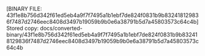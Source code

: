 [BINARY FILE: 43f1e8b756d342f61ed5eb4a9f7f7495a1b1ebf7de824f0831b9b832418129836f7487d2746eec8408d3497b19059b9b0e6a38791b5d7a45803573c64c4b]
Stored copy: docs/converted-binary/43f1e8b756d342f61ed5eb4a9f7f7495a1b1ebf7de824f0831b9b832418129836f7487d2746eec8408d3497b19059b9b0e6a38791b5d7a45803573c64c4b
